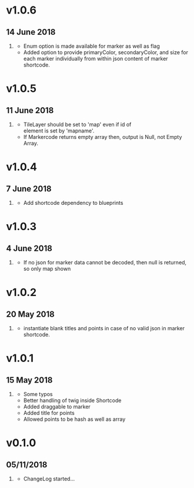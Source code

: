 # v1.0.6
## 14 June 2018
1. [](#Enhancement)
    * Enum option is made available for marker as well as flag
    * Added option to provide primaryColor, secondaryColor, and size for each marker individually from within json content of marker shortcode.
# v1.0.5
## 11 June 2018
1. [](Bugfix)
    * TileLayer should be set to 'map' even if id of <div> element is set by 'mapname'.
    * If Markercode returns empty array then, output is Null, not Empty Array.

# v1.0.4
## 7 June 2018
1. [](Update)
    * Add shortcode dependency to blueprints

# v1.0.3
## 4 June 2018
1. [](Update)
    * If no json for marker data cannot be decoded, then null is returned, so only map shown

# v1.0.2
## 20 May 2018
1. [](Update)
    * instantiate blank titles and points in case of no valid json in marker shortcode.

# v1.0.1
## 15 May 2018
1. [](update)
    * Some typos
    * Better handling of twig inside Shortcode
    * Added draggable to marker
    * Added title for points
    * Allowed points to be hash as well as array

# v0.1.0
##  05/11/2018

1. [](#new)
    * ChangeLog started...
